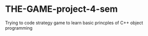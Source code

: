 # THE-GAME-project-4-sem
Trying to code strategy game to learn basic princples of C++ object programming
